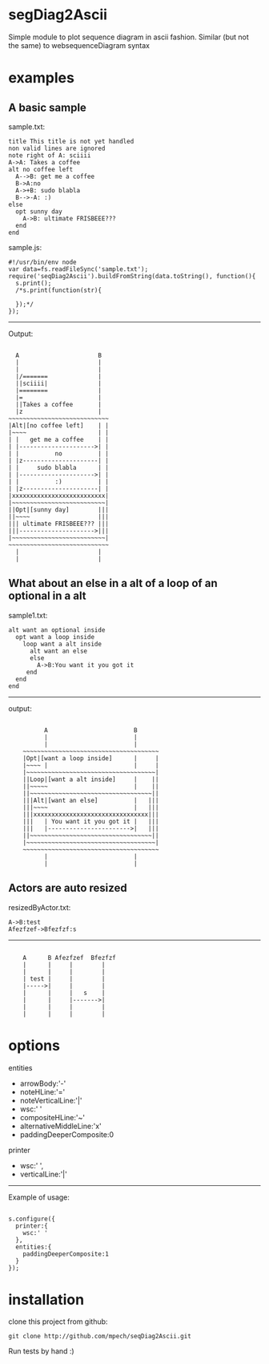 segDiag2Ascii
========

Simple module to plot sequence diagram in ascii fashion.
Similar (but not the same) to websequenceDiagram syntax

examples
========

A basic sample
-------------------------------------------------
sample.txt:

    title This title is not yet handled
    non valid lines are ignored
    note right of A: sciiii
    A->A: Takes a coffee
    alt no coffee left
      A-->B: get me a coffee
      B->A:no
      A->+B: sudo blabla
      B-->-A: :)
    else
      opt sunny day
        A->B: ultimate FRISBEEE???
      end
    end

sample.js:

    #!/usr/bin/env node
    var data=fs.readFileSync('sample.txt');
    require('seqDiag2Ascii').buildFromString(data.toString(), function(){
      s.print();
      /*s.print(function(str){
      
      });*/
    });


***
Output:

<pre><code>
  A                      B  
  |                      |  
  |                      |  
  |/=======              |  
  ||sciiii|              |  
  |========              |  
  |=                     |  
  ||Takes a coffee       |  
  |z                     |  
~~~~~~~~~~~~~~~~~~~~~~~~~~~~
|Alt|[no coffee left]    | |
|~~~~                    | |
| |   get me a coffee    | |
| |--------------------->| |
| |          no          | |
| |z---------------------| |
| |     sudo blabla      | |
| |--------------------->| |
| |          :)          | |
| |z---------------------| |
|xxxxxxxxxxxxxxxxxxxxxxxxxx|
|~~~~~~~~~~~~~~~~~~~~~~~~~~|
||Opt|[sunny day]        |||
||~~~~                   |||
||| ultimate FRISBEEE??? |||
|||--------------------->|||
|~~~~~~~~~~~~~~~~~~~~~~~~~~|
~~~~~~~~~~~~~~~~~~~~~~~~~~~~
  |                      |  
  |                      |  
</code></pre>

What about an else in a alt of a loop of an optional in a alt
-------------------------------------------------------------
 
sample1.txt:

    alt want an optional inside
      opt want a loop inside
        loop want a alt inside
          alt want an else
          else
            A->B:You want it you got it
         end
      end
    end

***
output:
<pre><code>
          A                        B      
          |                        |      
          |                        |      
    ~~~~~~~~~~~~~~~~~~~~~~~~~~~~~~~~~~~~~~
    |Opt|[want a loop inside]      |     |
    |~~~~ |                        |     |
    |~~~~~~~~~~~~~~~~~~~~~~~~~~~~~~~~~~~~|
    ||Loop|[want a alt inside]     |    ||
    ||~~~~~                        |    ||
    ||~~~~~~~~~~~~~~~~~~~~~~~~~~~~~~~~~~||
    |||Alt|[want an else]          |   |||
    |||~~~~                        |   |||
    |||xxxxxxxxxxxxxxxxxxxxxxxxxxxxxxxx|||
    |||   | You want it you got it |   |||
    |||   |----------------------->|   |||
    ||~~~~~~~~~~~~~~~~~~~~~~~~~~~~~~~~~~||
    |~~~~~~~~~~~~~~~~~~~~~~~~~~~~~~~~~~~~|
    ~~~~~~~~~~~~~~~~~~~~~~~~~~~~~~~~~~~~~~
          |                        |      
          |                        |      
</code></pre>

Actors are auto resized
-----------------------
 
resizedByActor.txt:

    A->B:test
    Afezfzef->Bfezfzf:s

***
<pre><code>
    A      B Afezfzef  Bfezfzf 
    |      |     |        |    
    |      |     |        |    
    | test |     |        |    
    |----->|     |        |    
    |      |     |   s    |    
    |      |     |------->|    
    |      |     |        |    
    |      |     |        |    
</code></pre>

options
=======
entities

- arrowBody:'-'
- noteHLine:'='
- noteVerticalLine:'|'
- wsc:' '
- compositeHLine:'~'
- alternativeMiddleLine:'x'
- paddingDeeperComposite:0

printer

- wsc:' ',
- verticalLine:'|'
  
***

Example of usage:
<pre><code>
s.configure({
  printer:{
    wsc:' '
  },
  entities:{
    paddingDeeperComposite:1
  }
});
</pre></code>

installation
============
clone this project from github:

    git clone http://github.com/mpech/seqDiag2Ascii.git

Run tests by hand :)


